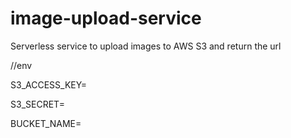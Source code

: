 # image-upload-service
Serverless  service to upload images to  AWS S3 and return the url 

//env 

S3_ACCESS_KEY=

S3_SECRET=

BUCKET_NAME=
